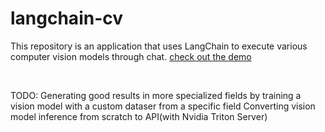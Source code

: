 # langchain-cv

This repository is an application that uses LangChain to execute various computer vision models through chat. [check out the demo](https://www.youtube.com/watch?v=NcU5xeHIGUE)

<br>

TODO:
Generating good results in more specialized fields by training a vision model with a custom dataser from a specific field
Converting vision model inference from scratch to API(with Nvidia Triton Server)

